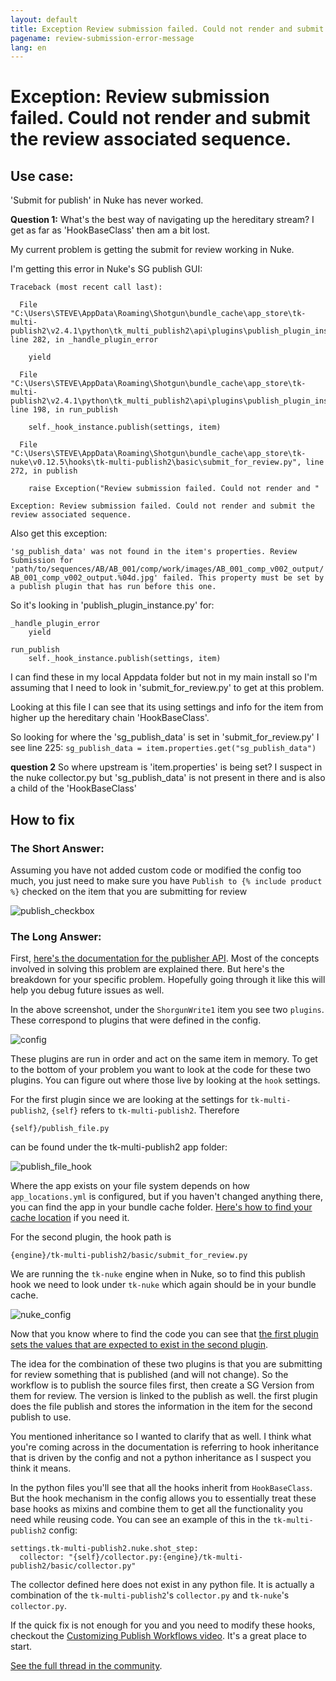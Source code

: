 ```yaml
---
layout: default
title: Exception Review submission failed. Could not render and submit the review associated sequence.
pagename: review-submission-error-message
lang: en
---
```


# Exception: Review submission failed. Could not render and submit the review associated sequence.

## Use case:

'Submit for publish' in Nuke has never worked. 

**Question 1:**
What's the best way of navigating up the hereditary stream? I get as far as 'HookBaseClass' then am a bit lost. 

My current problem is getting the submit for review working in Nuke. 

I'm getting this error in Nuke's SG publish GUI:
 

    Traceback (most recent call last):

      File "C:\Users\STEVE\AppData\Roaming\Shotgun\bundle_cache\app_store\tk-multi-publish2\v2.4.1\python\tk_multi_publish2\api\plugins\publish_plugin_instance.py", line 282, in _handle_plugin_error

        yield

      File "C:\Users\STEVE\AppData\Roaming\Shotgun\bundle_cache\app_store\tk-multi-publish2\v2.4.1\python\tk_multi_publish2\api\plugins\publish_plugin_instance.py", line 198, in run_publish

        self._hook_instance.publish(settings, item)

      File "C:\Users\STEVE\AppData\Roaming\Shotgun\bundle_cache\app_store\tk-nuke\v0.12.5\hooks\tk-multi-publish2\basic\submit_for_review.py", line 272, in publish

        raise Exception("Review submission failed. Could not render and "

    Exception: Review submission failed. Could not render and submit the review associated sequence.

Also get this exception:

`'sg_publish_data' was not found in the item's properties. Review Submission for 'path/to/sequences/AB/AB_001/comp/work/images/AB_001_comp_v002_output/AB_001_comp_v002_output.%04d.jpg' failed. This property must be set by a publish plugin that has run before this one.`


So it's looking in 'publish_plugin_instance.py' for:

    
    _handle_plugin_error
        yield

    run_publish
        self._hook_instance.publish(settings, item)

I can find these in my local Appdata folder but not in my main install so I'm assuming that I need to look in 'submit_for_review.py' to get at this problem.

Looking at this file I can see that its using settings and info for the item from higher up the hereditary chain 'HookBaseClass'.

So looking for where the 'sg_publish_data' is set in 'submit_for_review.py' I see line 225:
`sg_publish_data = item.properties.get("sg_publish_data")`

**question 2**
So where upstream is 'item.properties' is being set? I suspect in the nuke collector.py but 'sg_publish_data' is not present in there and is also a child of the 'HookBaseClass'

## How to fix

### The Short Answer:

Assuming you have not added custom code or modified the config too much, you just need to make sure you have `Publish to {% include product %}` checked on the item that you are  submitting for review

![publish_checkbox](images/review-submission-error-message-01.jpeg) 

### The Long Answer:

First, [here's the documentation for the publisher API](https://developer.shotgunsoftware.com/tk-multi-publish2/). Most of the concepts involved in solving this problem are explained there. But here's the breakdown for your specific problem. Hopefully going through it like this will help you debug future issues as well.

In the above screenshot, under the `ShorgunWrite1` item you see two `plugins`. These correspond to plugins that were defined in the config.

![config](images/review-submission-error-message-02.jpeg) 

These plugins are run in order and act on the same item in memory. To get to the bottom of your problem you want to look at the code for these two plugins. You can figure out where those live by looking at the `hook` settings. 

For the first plugin since we are looking at the settings for `tk-multi-publish2`, `{self}` refers to `tk-multi-publish2`. Therefore
```
{self}/publish_file.py
``` 
can be found under the tk-multi-publish2 app folder:

![publish_file_hook](images/review-submission-error-message-03.jpeg) 

Where the app exists on your file system depends on how `app_locations.yml` is configured, but if you haven't changed anything there, you can find the app in your bundle cache folder. [Here's how to find your cache location](https://developer.shotgunsoftware.com/7c9867c0/) if you need it. 

For the second plugin, the hook path is 
```
{engine}/tk-multi-publish2/basic/submit_for_review.py
```
We are running the `tk-nuke` engine when in Nuke, so to find this publish hook we need to look under `tk-nuke` which again should be in your bundle cache.

![nuke_config](images/review-submission-error-message-04.jpeg) 

Now that you know where to find the code you can see that [the first plugin sets the values that are expected to exist in the second plugin](https://github.com/shotgunsoftware/tk-multi-publish2/blob/a83e35dbf1a85eac7c3abd7e7f5509a42a8b8cf1/hooks/publish_file.py#L425). 

The idea for the combination of these two plugins is that you are submitting for review something that is published (and will not change). So the workflow is to publish the source files first, then create a SG Version from them for review. The version is linked to the publish as well. the first plugin does the file publish and stores the information in the item for the second publish to use.  

You mentioned inheritance so I wanted to clarify that as well. I think what you're coming across in the documentation is referring to hook inheritance that is driven by the config and not a python inheritance as I suspect you think it means. 

In the python files you'll see that all the hooks inherit from `HookBaseClass`. But the hook mechanism in the config allows you to essentially treat these base hooks as mixins and combine them to get all the functionality you need while reusing code. You can see an example of this in the `tk-multi-publish2` config:

```
settings.tk-multi-publish2.nuke.shot_step:
  collector: "{self}/collector.py:{engine}/tk-multi-publish2/basic/collector.py"
```

The collector defined here does not exist in any python file. It is actually a combination of the `tk-multi-publish2`'s `collector.py` and `tk-nuke`'s `collector.py`. 

If the quick fix is not enough for you and you need to modify these hooks, checkout the [Customizing Publish Workflows video](https://developer.shotgridsoftware.com/869a6fab/?title=Toolkit+Webinars#shotgrid-toolkit-webinar-videos). It's a great place to start.

[See the full thread in the community](https://community.shotgridsoftware.com/t/nuke-submit-for-review-py/10026).

